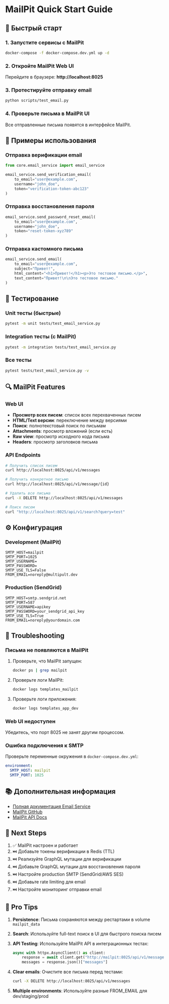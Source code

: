 # MailPit Quick Start Guide

## 🚀 Быстрый старт

### 1. Запустите сервисы с MailPit

```bash
docker-compose -f docker-compose.dev.yml up -d
```

### 2. Откройте MailPit Web UI

Перейдите в браузере: **http://localhost:8025**

### 3. Протестируйте отправку email

```bash
python scripts/test_email.py
```

### 4. Проверьте письма в MailPit UI

Все отправленные письма появятся в интерфейсе MailPit.

## 📧 Примеры использования

### Отправка верификации email

```python
from core.email_service import email_service

email_service.send_verification_email(
    to_email="user@example.com",
    username="john_doe",
    token="verification-token-abc123"
)
```

### Отправка восстановления пароля

```python
email_service.send_password_reset_email(
    to_email="user@example.com",
    username="john_doe",
    token="reset-token-xyz789"
)
```

### Отправка кастомного письма

```python
email_service.send_email(
    to_email="user@example.com",
    subject="Привет!",
    html_content="<h1>Привет!</h1><p>Это тестовое письмо.</p>",
    text_content="Привет!\n\nЭто тестовое письмо."
)
```

## 🧪 Тестирование

### Unit тесты (быстрые)

```bash
pytest -m unit tests/test_email_service.py
```

### Integration тесты (с MailPit)

```bash
pytest -m integration tests/test_email_service.py
```

### Все тесты

```bash
pytest tests/test_email_service.py -v
```

## 🔍 MailPit Features

### Web UI

- **Просмотр всех писем**: список всех перехваченных писем
- **HTML/Text версии**: переключение между версиями
- **Поиск**: полнотекстовый поиск по письмам
- **Attachments**: просмотр вложений (если есть)
- **Raw view**: просмотр исходного кода письма
- **Headers**: просмотр заголовков письма

### API Endpoints

```bash
# Получить список писем
curl http://localhost:8025/api/v1/messages

# Получить конкретное письмо
curl http://localhost:8025/api/v1/message/{id}

# Удалить все письма
curl -X DELETE http://localhost:8025/api/v1/messages

# Поиск писем
curl "http://localhost:8025/api/v1/search?query=test"
```

## ⚙️ Конфигурация

### Development (MailPit)

```env
SMTP_HOST=mailpit
SMTP_PORT=1025
SMTP_USERNAME=
SMTP_PASSWORD=
SMTP_USE_TLS=False
FROM_EMAIL=noreply@multipult.dev
```

### Production (SendGrid)

```env
SMTP_HOST=smtp.sendgrid.net
SMTP_PORT=587
SMTP_USERNAME=apikey
SMTP_PASSWORD=your_sendgrid_api_key
SMTP_USE_TLS=True
FROM_EMAIL=noreply@yourdomain.com
```

## 🐛 Troubleshooting

### Письма не появляются в MailPit

1. Проверьте, что MailPit запущен:
   ```bash
   docker ps | grep mailpit
   ```

2. Проверьте логи MailPit:
   ```bash
   docker logs templates_mailpit
   ```

3. Проверьте логи приложения:
   ```bash
   docker logs templates_app_dev
   ```

### Web UI недоступен

Убедитесь, что порт 8025 не занят другим процессом.

### Ошибка подключения к SMTP

Проверьте переменные окружения в `docker-compose.dev.yml`:
```yaml
environment:
  SMTP_HOST: mailpit
  SMTP_PORT: 1025
```

## 📚 Дополнительная информация

- [Полная документация Email Service](EMAIL_SERVICE.md)
- [MailPit GitHub](https://github.com/axllent/mailpit)
- [MailPit API Docs](https://github.com/axllent/mailpit/blob/develop/docs/apiv1/README.md)

## 🎯 Next Steps

1. ✅ MailPit настроен и работает
2. ⏭️ Добавьте токены верификации в Redis (TTL)
3. ⏭️ Реализуйте GraphQL мутации для верификации
4. ⏭️ Добавьте GraphQL мутации для восстановления пароля
5. ⏭️ Настройте production SMTP (SendGrid/AWS SES)
6. ⏭️ Добавьте rate limiting для email
7. ⏭️ Настройте мониторинг отправки email

## 🌟 Pro Tips

1. **Persistence**: Письма сохраняются между рестартами в volume `mailpit_data`

2. **Search**: Используйте full-text поиск в UI для быстрого поиска писем

3. **API Testing**: Используйте MailPit API в интеграционных тестах:
   ```python
   async with httpx.AsyncClient() as client:
       response = await client.get("http://mailpit:8025/api/v1/messages")
       messages = response.json()["messages"]
   ```

4. **Clear emails**: Очистите все письма перед тестами:
   ```bash
   curl -X DELETE http://localhost:8025/api/v1/messages
   ```

5. **Multiple environments**: Используйте разные FROM_EMAIL для dev/staging/prod
